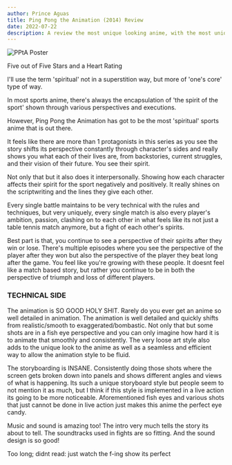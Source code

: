 ```yaml
---
author: Prince Aguas
title: Ping Pong the Animation (2014) Review
date: 2022-07-22
description: A review the most unique looking anime, with the most unique perspective of sportsmanship
---
```

![PPtA Poster](https://m.media-amazon.com/images/M/MV5BNmYzMDRkMmYtZjNiZS00ZGVlLWI2NWQtMjc2NTE1OThmZTBiXkEyXkFqcGc@._V1_.jpg "PPtA Poster")

Five out of Five Stars and a Heart Rating

I'll use the term 'spiritual' not in a superstition way, but more of 'one's core' type of way.

In most sports anime, there's always the encapsulation of 'the spirit of the sport' shown through various perspectives and executions.

However, Ping Pong the Animation has got to be the most 'spiritual' sports anime that is out there.

It feels like there are more than 1 protagonists in this series as you see the story shifts its perspective constantly through character's sides and really shows you what each of their lives are, from backstories, current struggles, and their vision of their future. You see their spirit.

Not only that but it also does it interpersonally. Showing how each character affects their spirit for the sport negatively and positively. It really shines on the scriptwriting and the lines they give each other.

Every single battle maintains to be very technical with the rules and techniques, but very uniquely, every single match is also every player's ambition, passion, clashing on to each other in what feels like its not just a table tennis match anymore, but a fight of each other's spirits.

Best part is that, you continue to see a perspective of their spirits after they win or lose. There's multiple episodes where you see the perspective of the player after they won but also the perspective of the player they beat long after the game. You feel like you're growing with these people. It doesnt feel like a match based story, but rather you continue to be in both the perspective of triumph and loss of different players.


### TECHNICAL SIDE

The animation is SO GOOD HOLY SHIT. Rarely do you ever get an anime so well detailed in animation. The animation is well detailed and quickly shifts from realistic/smooth to exaggerated/bombastic. Not only that but some shots are in a fish eye perspective and you can only imagine how hard it is to animate that smoothly and consistently. The very loose art style also adds to the unique look to the anime as well as a seamless and efficient way to allow the animation style to be fluid.

The storyboarding is INSANE. Consistently doing those shots where the screen gets broken down into panels and shows different angles and views of what is happening. Its such a unique storyboard style but people seem to not mention it as much, but I think if this style is implemented in a live action its going to be more noticeable. Aforementioned fish eyes and various shots that just cannot be done in live action just makes this anime the perfect eye candy.

Music and sound is amazing too! The intro very much tells the story its about to tell. The soundtracks used in fights are so fitting. And the sound design is so good!


Too long; didnt read: just watch the f-ing show its perfect